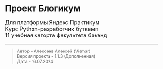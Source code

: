 # Проект Блогикум <br>

<p style="font-size:18px;">
Для платформы Яндекс Практикум<br>
Курс Python-разработчик буткемп<br>
11 учебная кагорта факультета бэкэнд</p>
<hr>



<blockquote style="font-size:14px;">
Автор - Алексеев Алексей (Vismar)<br>
Версия проекта - 1.1.3 (Дополненная)<br>
Дата - 16.07.2024
</blockquote>
